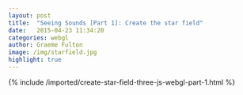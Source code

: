 ```yaml
---
layout: post
title:  "Seeing Sounds [Part 1]: Create the star field"
date:   2015-04-23 11:34:20
categories: webgl
author: Graeme Fulton
image: /img/starfield.jpg
highlight: true
---
```

{% include /imported/create-star-field-three-js-webgl-part-1.html %}
